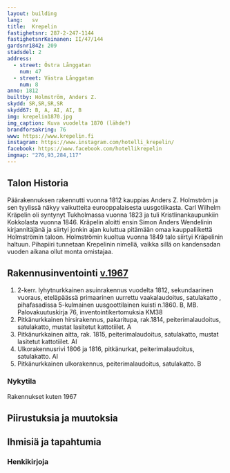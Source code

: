 ```yaml
---
layout: building
lang:   sv
title:  Krepelin
fastighetsnr: 287-2-247-1144
fastighetsnrKeinanen: II/47/144
gardsnr1842: 209
stadsdel: 2
address:
  - street: Östra Långgatan
    num: 47
  - street: Västra Långgatan
    num: 8
anno: 1812
builtby: Holmström, Anders Z.
skydd: SR,SR,SR,SR
skydd67: B, A, AI, AI, B
img: krepelin1870.jpg
img_caption: Kuva vuodelta 1870 (lähde?)
brandforsakring: 76
www: https://www.krepelin.fi
instagram: https://www.instagram.com/hotelli_krepelin/
facebook: https://www.facebook.com/hotellikrepelin
imgmap: "276,93,284,117"
---
```


## Talon Historia
Päärakennuksen rakennutti vuonna 1812 kauppias Anders Z. Holmström ja sen tyylissä näkyy vaikutteita eurooppalaisesta uusgotiikasta. Carl Wilhelm Kräpelin oli syntynyt Tukholmassa vuonna 1823 ja tuli Kristlinankaupunkiin Kokkolasta vuonna 1846. Kräpelin aloitti ensin Simon Anders Wendelinin kirjannitäjänä ja siirtyi jonkin ajan kuluttua pitämään omaa kauppaliikettä Holmströmin taloon. Holmströmin kuoltua vuonna 1849 talo siirtyi Kräpelinin haltuun. Pihapiiri tunnetaan Krepelinin nimellä, vaikka sillä on kandensadan vuoden aikana ollut monta omistajaa.


## Rakennusinventointi <a href="/sources/keinanen_karki.pdf">v.1967</a>
1. 2-kerr. lyhytnurkkainen asuinrakennus vuodelta 1812, sekundaarinen vuoraus, eteläpäässä primaarinen uurrettu vaakalaudoitus, satulakatto , pihafasadissa 5-kulmainen uusgoottilainen kuisti n.1860. B, MB. Palovakuutuskirja  76, inventointikertomuksia KM38
2. Pitkänurkkainen hirsirakennus, pakaritupa, rak.1814, peiterimalaudoitus, satulakatto, mustat lasitetut kattotiilet. A
3. Pitkänurkkainen aitta, rak. 1815, peiterimalaudoitus, satulakatto, mustat lasitetut kattotiilet. AI
4. Ulkorakennusrivi 1806 ja 1816, pitkänurkat, peiterimalaudoitus, satulakatto. AI
5. Pitkänurkkainen ulkorakennus, peiterimalaudoitus, satulakatto. B

### Nykytila
Rakennukset kuten 1967

## Piirustuksia ja muutoksia

## Ihmisiä ja tapahtumia

### Henkikirjoja
